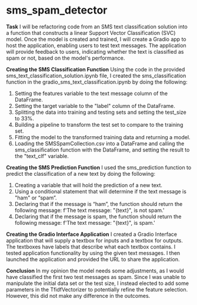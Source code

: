 # sms_spam_detector


**Task**
  I will be refactoring code from an SMS text classification solution into a function that constructs a linear Support Vector Classification (SVC) model. Once the model is created and trained, I will create a Gradio app to host the application, enabling users to test text messages. The application will provide feedback to users, indicating whether the text is classified as spam or not, based on the model's performance.


**Creating the SMS Classification Function**
  Using the code in the provided sms_text_classification_solution.ipynb file, I created the sms_classification function in the gradio_sms_text_classification.ipynb by doing the following:
 1. Setting the features variable to the text message column of the DataFrame.
 2. Setting the target variable to the "label" column of the DataFrame.
 3. Splitting the  data into training and testing sets and setting the test_size to 33%.
 4. Building a pipeline to transform the test set to compare to the training set.
 5. Fitting the model to the transformed training data and returning a model.
 6. Loading the SMSSpamCollection.csv into a DataFrame and calling the sms_classification function with the DataFrame, and setting the result to the "text_clf" variable.


**Creating the SMS Prediction Function**
  I used the sms_prediction function to predict the classification of a new text by doing the following:
 1. Creating a variable that will hold the prediction of a new text.
 2. Using a conditional statement that will determine if the text message is "ham" or “spam”.
 3. Declaring that if the message is “ham”, the function should return the following message: f'The text message: "{text}", is not spam.'
 4. Declaring that if the message is spam, the function should return the following message: f'The text message: "{text}", is spam.'
 

 **Creating the Gradio Interface Application**
  I created a Gradio Interface application that will supply a textbox for  inputs and a textbox for  outputs. The textboxes  have labels that describe what each textbox contains. I tested application functionality by using the given text messages. I then launched the application and provided the URL to share the application. 


**Conclusion**
In my opinion the model needs some adjustments, as I would have classified the first two test messages as spam. Since I was unable to manipulate the initial data set or the test size, I instead elected to add some parameters in the TfidfVectorizer to potentially refine the feature selection. However, this did not make any difference in the outcomes.
 
